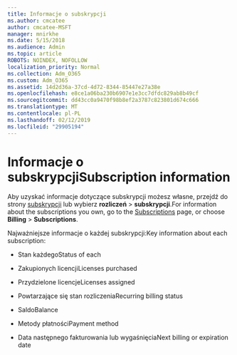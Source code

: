 ```yaml
---
title: Informacje o subskrypcji
ms.author: cmcatee
author: cmcatee-MSFT
manager: mnirkhe
ms.date: 5/15/2018
ms.audience: Admin
ms.topic: article
ROBOTS: NOINDEX, NOFOLLOW
localization_priority: Normal
ms.collection: Adm_O365
ms.custom: Adm_O365
ms.assetid: 14d2d36a-37cd-4d72-8344-85447e27a38e
ms.openlocfilehash: e8ce1a06ba230b6907e1e3cc7dfdc829ab8b49cf
ms.sourcegitcommit: dd43cc0a9470f98b8ef2a3787c823801d674c666
ms.translationtype: MT
ms.contentlocale: pl-PL
ms.lasthandoff: 02/12/2019
ms.locfileid: "29905194"
---
```

# <a name="subscription-information"></a><span data-ttu-id="182b6-102">Informacje o subskrypcji</span><span class="sxs-lookup"><span data-stu-id="182b6-102">Subscription information</span></span>

<span data-ttu-id="182b6-103">Aby uzyskać informacje dotyczące subskrypcji możesz własne, przejdź do strony [subskrypcji](https://go.microsoft.com/fwlink/p/?linkid=842054) lub wybierz **rozliczeń** \> **subskrypcji**.</span><span class="sxs-lookup"><span data-stu-id="182b6-103">For information about the subscriptions you own, go to the [Subscriptions](https://go.microsoft.com/fwlink/p/?linkid=842054) page, or choose **Billing** \> **Subscriptions**.</span></span>
  
<span data-ttu-id="182b6-104">Najważniejsze informacje o każdej subskrypcji:</span><span class="sxs-lookup"><span data-stu-id="182b6-104">Key information about each subscription:</span></span>
  
- <span data-ttu-id="182b6-105">Stan każdego</span><span class="sxs-lookup"><span data-stu-id="182b6-105">Status of each</span></span>
    
- <span data-ttu-id="182b6-106">Zakupionych licencji</span><span class="sxs-lookup"><span data-stu-id="182b6-106">Licenses purchased</span></span>
    
- <span data-ttu-id="182b6-107">Przydzielone licencje</span><span class="sxs-lookup"><span data-stu-id="182b6-107">Licenses assigned</span></span>
    
- <span data-ttu-id="182b6-108">Powtarzające się stan rozliczenia</span><span class="sxs-lookup"><span data-stu-id="182b6-108">Recurring billing status</span></span>
    
- <span data-ttu-id="182b6-109">Saldo</span><span class="sxs-lookup"><span data-stu-id="182b6-109">Balance</span></span>
    
- <span data-ttu-id="182b6-110">Metody płatności</span><span class="sxs-lookup"><span data-stu-id="182b6-110">Payment method</span></span>
    
- <span data-ttu-id="182b6-111">Data następnego fakturowania lub wygaśnięcia</span><span class="sxs-lookup"><span data-stu-id="182b6-111">Next billing or expiration date</span></span>
    

